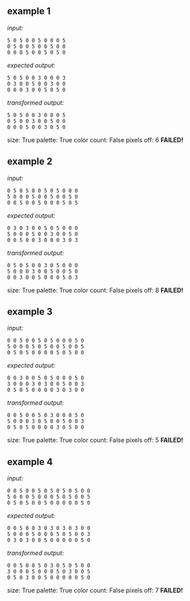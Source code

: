 
## example 1
*input:*
```
5 0 5 0 0 5 0 0 0 5
0 5 0 0 5 0 0 5 0 0
0 0 0 5 0 0 5 0 5 0
```
*expected output:*
```
5 0 5 0 0 3 0 0 0 3
0 3 0 0 5 0 0 3 0 0
0 0 0 3 0 0 5 0 5 0
```
*transformed output:*
```
5 0 5 0 0 3 0 0 0 5
0 5 0 0 3 0 0 5 0 0
0 0 0 5 0 0 3 0 5 0
```
size: True
palette: True
color count: False
pixels off: 6
**FAILED!**

## example 2
*input:*
```
0 5 0 5 0 0 5 0 5 0 0 0
5 0 0 0 5 0 0 5 0 0 5 0
0 0 5 0 0 5 0 0 0 5 0 5
```
*expected output:*
```
0 3 0 3 0 0 5 0 5 0 0 0
5 0 0 0 5 0 0 3 0 0 5 0
0 0 5 0 0 3 0 0 0 3 0 3
```
*transformed output:*
```
0 5 0 5 0 0 3 0 5 0 0 0
5 0 0 0 3 0 0 5 0 0 5 0
0 0 3 0 0 5 0 0 0 5 0 3
```
size: True
palette: True
color count: False
pixels off: 8
**FAILED!**

## example 3
*input:*
```
0 0 5 0 0 5 0 5 0 0 0 5 0
5 0 0 0 5 0 5 0 0 5 0 0 5
0 5 0 5 0 0 0 0 5 0 5 0 0
```
*expected output:*
```
0 0 3 0 0 5 0 5 0 0 0 5 0
3 0 0 0 3 0 3 0 0 5 0 0 3
0 5 0 5 0 0 0 0 3 0 3 0 0
```
*transformed output:*
```
0 0 5 0 0 5 0 3 0 0 0 5 0
5 0 0 0 3 0 5 0 0 5 0 0 3
0 5 0 5 0 0 0 0 3 0 5 0 0
```
size: True
palette: True
color count: False
pixels off: 5
**FAILED!**

## example 4
*input:*
```
0 0 5 0 0 5 0 5 0 5 0 5 0 0
5 0 0 0 5 0 0 0 5 0 5 0 0 5
0 5 0 5 0 0 5 0 0 0 0 0 5 0
```
*expected output:*
```
0 0 5 0 0 3 0 3 0 3 0 3 0 0
5 0 0 0 5 0 0 0 5 0 5 0 0 3
0 3 0 3 0 0 5 0 0 0 0 0 5 0
```
*transformed output:*
```
0 0 5 0 0 5 0 3 0 5 0 5 0 0
3 0 0 0 5 0 0 0 5 0 3 0 0 5
0 5 0 3 0 0 5 0 0 0 0 0 5 0
```
size: True
palette: True
color count: False
pixels off: 7
**FAILED!**
